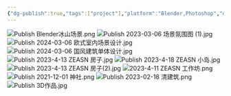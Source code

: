 ```yaml
---
{"dg-publish":true,"tags":["project"],"platform":"Blender,Photoshop","dg-note-icon":"2","description":"/","cover":"![](https://github.com/Kairitsuhou/ImageHost/blob/main/Publish%203D%20.png?raw=true)","permalink":"/900.Publish/3D制作実績/","dgPassFrontmatter":true,"noteIcon":"2"}
---
```


![Publish Blender冰山场景.png](/img/user/700.Attachments/Publish%20Blender%E5%86%B0%E5%B1%B1%E5%9C%BA%E6%99%AF.png)
![Publish 2023-03-06 场景氛围图 (1).jpg](/img/user/700.Attachments/Publish%202023-03-06%20%E5%9C%BA%E6%99%AF%E6%B0%9B%E5%9B%B4%E5%9B%BE%20(1).jpg)
![Publish 2024-03-06 欧式室内场景设计.jpg](/img/user/700.Attachments/Publish%202024-03-06%20%E6%AC%A7%E5%BC%8F%E5%AE%A4%E5%86%85%E5%9C%BA%E6%99%AF%E8%AE%BE%E8%AE%A1.jpg)
![Publish 2024-03-06 国风建筑单体设计.jpg](/img/user/700.Attachments/Publish%202024-03-06%20%E5%9B%BD%E9%A3%8E%E5%BB%BA%E7%AD%91%E5%8D%95%E4%BD%93%E8%AE%BE%E8%AE%A1.jpg)
![Publish 2023-4-13 ZEASN 房子.jpg](/img/user/700.Attachments/Publish%202023-4-13%20ZEASN%20%E6%88%BF%E5%AD%90.jpg)
![Publish 2023-4-18 ZEASN 小岛.jpg](/img/user/700.Attachments/Publish%202023-4-18%20ZEASN%20%E5%B0%8F%E5%B2%9B.jpg)
![Publish 2023-4-13 ZEASN 房子(2).jpg](/img/user/700.Attachments/Publish%202023-4-13%20ZEASN%20%E6%88%BF%E5%AD%90(2).jpg)
![2023-4-11 ZEASN 工作坊.png](/img/user/700.Attachments/2023-4-11%20ZEASN%20%E5%B7%A5%E4%BD%9C%E5%9D%8A.png)
![Publish 2021-12-01 神社.png](/img/user/700.Attachments/Publish%202021-12-01%20%E7%A5%9E%E7%A4%BE.png)
![Publish 2023-02-18 清建筑.png](/img/user/700.Attachments/Publish%202023-02-18%20%E6%B8%85%E5%BB%BA%E7%AD%91.png)![Publish 3D作品.jpg](/img/user/700.Attachments/Publish%203D%E4%BD%9C%E5%93%81.jpg)